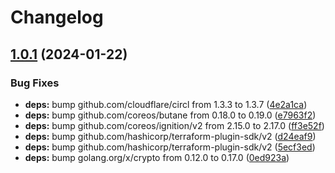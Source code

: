 # Changelog

## [1.0.1](https://github.com/e-breuninger/terraform-provider-ignition/compare/v1.0.0...v1.0.1) (2024-01-22)


### Bug Fixes

* **deps:** bump github.com/cloudflare/circl from 1.3.3 to 1.3.7 ([4e2a1ca](https://github.com/e-breuninger/terraform-provider-ignition/commit/4e2a1caa458ef0bf0ea6fb0b1a97eac3b508f6df))
* **deps:** bump github.com/coreos/butane from 0.18.0 to 0.19.0 ([e7963f2](https://github.com/e-breuninger/terraform-provider-ignition/commit/e7963f2bfce639aaf0a686b684d1670b1a224e0b))
* **deps:** bump github.com/coreos/ignition/v2 from 2.15.0 to 2.17.0 ([ff3e52f](https://github.com/e-breuninger/terraform-provider-ignition/commit/ff3e52f9531feff2189f184a3cbe0ccf7ed03fda))
* **deps:** bump github.com/hashicorp/terraform-plugin-sdk/v2 ([d24eaf9](https://github.com/e-breuninger/terraform-provider-ignition/commit/d24eaf9d0a4c78a3cec567966c900e3f0f649cf2))
* **deps:** bump github.com/hashicorp/terraform-plugin-sdk/v2 ([5ecf3ed](https://github.com/e-breuninger/terraform-provider-ignition/commit/5ecf3ed36f21efc15aa45bfac801302d85305e60))
* **deps:** bump golang.org/x/crypto from 0.12.0 to 0.17.0 ([0ed923a](https://github.com/e-breuninger/terraform-provider-ignition/commit/0ed923a1a9279e958ee8209865ea52acbb7b6de0))
